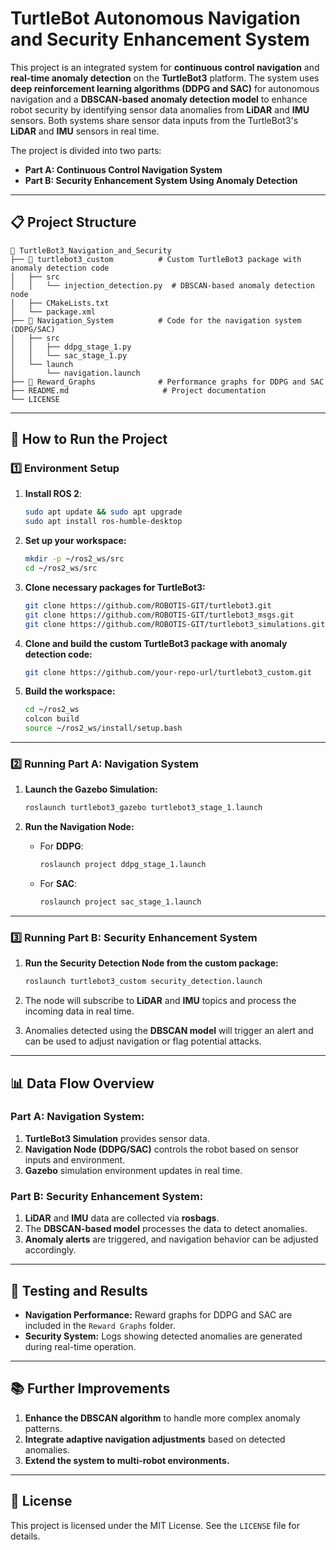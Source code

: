 # TurtleBot Autonomous Navigation and Security Enhancement System

This project is an integrated system for **continuous control navigation** and **real-time anomaly detection** on the **TurtleBot3** platform. The system uses **deep reinforcement learning algorithms (DDPG and SAC)** for autonomous navigation and a **DBSCAN-based anomaly detection model** to enhance robot security by identifying sensor data anomalies from **LiDAR** and **IMU** sensors. Both systems share sensor data inputs from the TurtleBot3's **LiDAR** and **IMU** sensors in real time.

The project is divided into two parts:

- **Part A: Continuous Control Navigation System**
- **Part B: Security Enhancement System Using Anomaly Detection**

---

## 📋 **Project Structure**

```
📂 TurtleBot3_Navigation_and_Security
├── 📂 turtlebot3_custom          # Custom TurtleBot3 package with anomaly detection code
│   ├── src
│   │   └── injection_detection.py  # DBSCAN-based anomaly detection node
│   ├── CMakeLists.txt
│   └── package.xml
├── 📂 Navigation_System          # Code for the navigation system (DDPG/SAC)
│   ├── src
│   │   ├── ddpg_stage_1.py
│   │   └── sac_stage_1.py
│   └── launch
│       └── navigation.launch
├── 📂 Reward_Graphs              # Performance graphs for DDPG and SAC
├── README.md                     # Project documentation
└── LICENSE
```

---

## 🚀 **How to Run the Project**

### **1️⃣ Environment Setup**

1. **Install ROS 2**:

   ```bash
   sudo apt update && sudo apt upgrade
   sudo apt install ros-humble-desktop
   ```

2. **Set up your workspace:**

   ```bash
   mkdir -p ~/ros2_ws/src
   cd ~/ros2_ws/src
   ```

3. **Clone necessary packages for TurtleBot3:**

   ```bash
   git clone https://github.com/ROBOTIS-GIT/turtlebot3.git
   git clone https://github.com/ROBOTIS-GIT/turtlebot3_msgs.git
   git clone https://github.com/ROBOTIS-GIT/turtlebot3_simulations.git
   ```

4. **Clone and build the custom TurtleBot3 package with anomaly detection code:**

   ```bash
   git clone https://github.com/your-repo-url/turtlebot3_custom.git
   ```

5. **Build the workspace:**

   ```bash
   cd ~/ros2_ws
   colcon build
   source ~/ros2_ws/install/setup.bash
   ```

---

### **2️⃣ Running Part A: Navigation System**

1. **Launch the Gazebo Simulation:**

   ```bash
   roslaunch turtlebot3_gazebo turtlebot3_stage_1.launch
   ```

2. **Run the Navigation Node:**

   - For **DDPG**:
     ```bash
     roslaunch project ddpg_stage_1.launch
     ```
   - For **SAC**:
     ```bash
     roslaunch project sac_stage_1.launch
     ```

---

### **3️⃣ Running Part B: Security Enhancement System**

1. **Run the Security Detection Node from the custom package:**

   ```bash
   roslaunch turtlebot3_custom security_detection.launch
   ```

2. The node will subscribe to **LiDAR** and **IMU** topics and process the incoming data in real time.

3. Anomalies detected using the **DBSCAN model** will trigger an alert and can be used to adjust navigation or flag potential attacks.

---

## 📊 **Data Flow Overview**

### **Part A: Navigation System:**

1. **TurtleBot3 Simulation** provides sensor data.
2. **Navigation Node (DDPG/SAC)** controls the robot based on sensor inputs and environment.
3. **Gazebo** simulation environment updates in real time.

### **Part B: Security Enhancement System:**

1. **LiDAR** and **IMU** data are collected via **rosbags**.
2. The **DBSCAN-based model** processes the data to detect anomalies.
3. **Anomaly alerts** are triggered, and navigation behavior can be adjusted accordingly.

---

## 🧪 **Testing and Results**

- **Navigation Performance:** Reward graphs for DDPG and SAC are included in the `Reward Graphs` folder.
- **Security System:** Logs showing detected anomalies are generated during real-time operation.

---

## 📚 **Further Improvements**

1. **Enhance the DBSCAN algorithm** to handle more complex anomaly patterns.
2. **Integrate adaptive navigation adjustments** based on detected anomalies.
3. **Extend the system to multi-robot environments.**

---

## 📜 **License**

This project is licensed under the MIT License. See the `LICENSE` file for details.

